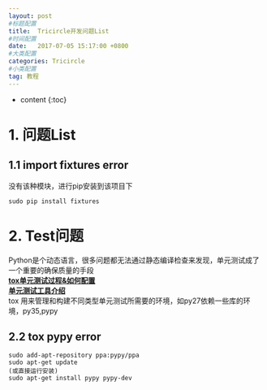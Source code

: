 ```yaml
---
layout: post
#标题配置
title:  Tricircle开发问题List
#时间配置
date:   2017-07-05 15:17:00 +0800
#大类配置
categories: Tricircle
#小类配置
tag: 教程
---
```


* content
{:toc}

# 1. 问题List
## 1.1 import fixtures error
没有该种模块，进行pip安装到该项目下
```buildoutcfg
sudo pip install fixtures
```
# 2. Test问题
Python是个动态语言，很多问题都无法通过静态编译检查来发现，单元测试成了一个重要的确保质量的手段<br/>
[**tox单元测试过程&如何配置**](https://blog.apporc.org/2016/08/python-%E5%8D%95%E5%85%83%E6%B5%8B%E8%AF%95%E5%B7%A5%E5%85%B7-tox/)<br/>
[**单元测试工具介绍**](http://www.tuicool.com/articles/UnQbyyv)<br/>
tox 用来管理和构建不同类型单元测试所需要的环境，如py27依赖一些库的环境，py35,pypy
## 2.2 tox pypy error
```buildoutcfg
sudo add-apt-repository ppa:pypy/ppa
sudo apt-get update
(或直接运行安装)
sudo apt-get install pypy pypy-dev
```


   